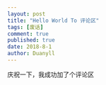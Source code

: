 ```yaml
---
layout: post
title: "Hello World To 评论区"
tags: [废话]
comment: true
published: true
date: 2018-8-1
author: Duanyll
---
```


庆祝一下，我成功加了个评论区